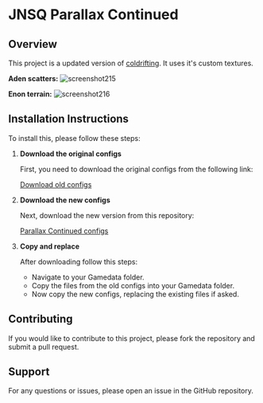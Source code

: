 # JNSQ Parallax Continued

## Overview

This project is a updated version of [coldrifting](https://github.com/coldrifting/JNSQ_ParallaxScatters). It uses it's custom textures.

**Aden scatters:**
![screenshot215](https://github.com/user-attachments/assets/1a6171d2-5fcb-4221-b544-02ef5aac57f3)

**Enon terrain:**
![screenshot216](https://github.com/user-attachments/assets/49724515-dc15-4356-91db-b88121ad389e)


## Installation Instructions

To install this, please follow these steps:

1. **Download the original configs**

   First, you need to download the original configs from the following link:

   [Download old configs](https://github.com/coldrifting/JNSQ_ParallaxScatters/releases/download/v0.9.0/JNSQ_ParallaxScatters-v0.9.0.zip)

2. **Download the new configs**

   Next, download the new version from this repository:

   [Parallax Continued configs](https://github.com/yukkine0704/JNSQ_ParallaxScattersContinued/releases)

3. **Copy and replace**

   After downloading follow this steps:

   - Navigate to your Gamedata folder.
   - Copy the files from the old configs into your Gamedata folder.
   - Now copy the new configs, replacing the existing files if asked.

## Contributing

If you would like to contribute to this project, please fork the repository and submit a pull request.

## Support

For any questions or issues, please open an issue in the GitHub repository.
